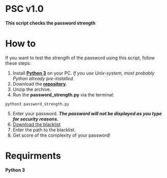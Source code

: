 # PSC v1.0
 **This script checks the password strength**
# How to
If you want to test the strength of the password using this script, follow these steps:  
1. Install [**Python 3**](https://www.python.org/) on your PC. *If you use Unix-system, most probably Python already pre-installed.*  
2. Download the [**repository**](https://github.com/DjapelZed/6_password_strength/archive/master.zip).
3. Unzip the archive.  
4. Run the **password_strength.py** via the terminal:
```
python3 password_strength.py
```
5. Enter your password. ***The password will not be displayed as you type for security reasons.***
6. [Download the blacklist](https://raw.githubusercontent.com/danielmiessler/SecLists/master/Passwords/10k_most_common.txt)
7. Enter the path to the blacklist.
8. Get score of the complexity of your password!

# Requirments
**Python 3**
